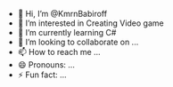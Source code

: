 - 👋 Hi, I’m @KmrnBabiroff
- 👀 I’m interested in Creating Video game
- 🌱 I’m currently learning C#
- 💞️ I’m looking to collaborate on ...
- 📫 How to reach me ...
- 😄 Pronouns: ...
- ⚡ Fun fact: ...

<!---
KmrnBabiroff/KmrnBabiroff is a ✨ special ✨ repository because its `README.md` (this file) appears on your GitHub profile.
You can click the Preview link to take a look at your changes.
--->
